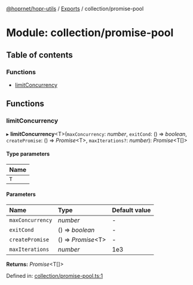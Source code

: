 [@hoprnet/hopr-utils](../README.md) / [Exports](../modules.md) / collection/promise-pool

# Module: collection/promise-pool

## Table of contents

### Functions

- [limitConcurrency](collection_promise_pool.md#limitconcurrency)

## Functions

### limitConcurrency

▸ **limitConcurrency**<T\>(`maxConcurrency`: _number_, `exitCond`: () => _boolean_, `createPromise`: () => _Promise_<T\>, `maxIterations?`: _number_): _Promise_<T[]\>

#### Type parameters

| Name |
| :--- |
| `T`  |

#### Parameters

| Name             | Type                | Default value |
| :--------------- | :------------------ | :------------ |
| `maxConcurrency` | _number_            | -             |
| `exitCond`       | () => _boolean_     | -             |
| `createPromise`  | () => _Promise_<T\> | -             |
| `maxIterations`  | _number_            | 1e3           |

**Returns:** _Promise_<T[]\>

Defined in: [collection/promise-pool.ts:1](https://github.com/hoprnet/hoprnet/blob/448a47a/packages/utils/src/collection/promise-pool.ts#L1)
